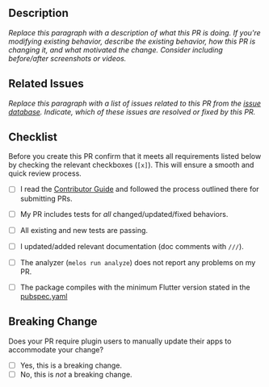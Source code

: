 ## Description

*Replace this paragraph with a description of what this PR is doing. If you're modifying existing behavior, describe the existing behavior, how this PR is changing it, and what motivated the change. Consider including before/after screenshots or videos.*

## Related Issues

*Replace this paragraph with a list of issues related to this PR from the [issue database](https://github.com/woltapp/wolt_modal_sheet/issues). Indicate, which of these issues are resolved or fixed by this PR.*

## Checklist

Before you create this PR confirm that it meets all requirements listed below by checking the relevant checkboxes (`[x]`).
This will ensure a smooth and quick review process.

- [ ] I read the [Contributor Guide] and followed the process outlined there for submitting PRs.
- [ ] My PR includes tests for *all* changed/updated/fixed behaviors.
- [ ] All existing and new tests are passing.
- [ ] I updated/added relevant documentation (doc comments with `///`).
- [ ] The analyzer (`melos run analyze`) does not report any problems on my PR.
- [ ] The package compiles with the minimum Flutter version stated in the [pubspec.yaml](https://github.com/woltapp/wolt_modal_sheet/blob/main/pubspec.yaml#L8)


## Breaking Change

Does your PR require plugin users to manually update their apps to accommodate your change?

- [ ] Yes, this is a breaking change.
- [ ] No, this is *not* a breaking change.

<!-- Links -->
[Contributor Guide]: https://github.com/woltapp/wolt_modal_sheet/blob/main/CONTRIBUTING.md

